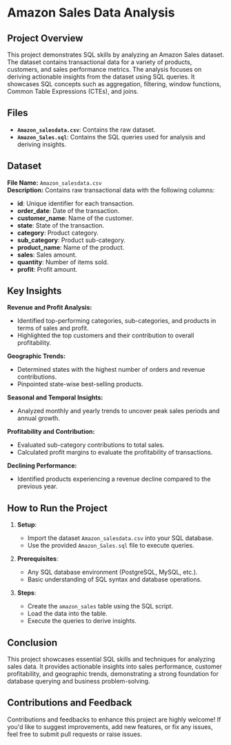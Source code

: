 
# Amazon Sales Data Analysis

## Project Overview
This project demonstrates SQL skills by analyzing an Amazon Sales dataset. The dataset contains transactional data for a variety of products, customers, and sales performance metrics. The analysis focuses on deriving actionable insights from the dataset using SQL queries. It showcases SQL concepts such as aggregation, filtering, window functions, Common Table Expressions (CTEs), and joins.

## Files
- **`Amazon_salesdata.csv`**: Contains the raw dataset.
- **`Amazon_Sales.sql`**: Contains the SQL queries used for analysis and deriving insights.

## Dataset
**File Name:** `Amazon_salesdata.csv`  
**Description:** Contains raw transactional data with the following columns:
- **id**: Unique identifier for each transaction.
- **order_date**: Date of the transaction.
- **customer_name**: Name of the customer.
- **state**: State of the transaction.
- **category**: Product category.
- **sub_category**: Product sub-category.
- **product_name**: Name of the product.
- **sales**: Sales amount.
- **quantity**: Number of items sold.
- **profit**: Profit amount.

## Key Insights
**Revenue and Profit Analysis:**
- Identified top-performing categories, sub-categories, and products in terms of sales and profit.
- Highlighted the top customers and their contribution to overall profitability.
  
**Geographic Trends:**
- Determined states with the highest number of orders and revenue contributions.
- Pinpointed state-wise best-selling products.
  
**Seasonal and Temporal Insights:**
- Analyzed monthly and yearly trends to uncover peak sales periods and annual growth.
  
**Profitability and Contribution:**
- Evaluated sub-category contributions to total sales.
- Calculated profit margins to evaluate the profitability of transactions.
  
**Declining Performance:**
- Identified products experiencing a revenue decline compared to the previous year.

## How to Run the Project
1. **Setup**:
   - Import the dataset `Amazon_salesdata.csv` into your SQL database.
   - Use the provided `Amazon_Sales.sql` file to execute queries.

2. **Prerequisites**:
   - Any SQL database environment (PostgreSQL, MySQL, etc.).
   - Basic understanding of SQL syntax and database operations.

3. **Steps**:
   - Create the `amazon_sales` table using the SQL script.
   - Load the data into the table.
   - Execute the queries to derive insights.

## Conclusion
This project showcases essential SQL skills and techniques for analyzing sales data. It provides actionable insights into sales performance, customer profitability, and geographic trends, demonstrating a strong foundation for database querying and business problem-solving.

## Contributions and Feedback
Contributions and feedbacks to enhance this project are highly welcome! If you'd like to suggest improvements, add new features, or fix any issues, feel free to submit pull requests or raise issues.
